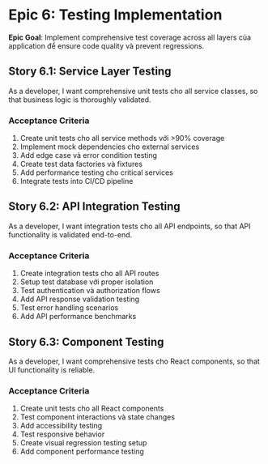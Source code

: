 # Epic 6: Testing Implementation

**Epic Goal**: Implement comprehensive test coverage across all layers của application để ensure code quality và prevent regressions.

## Story 6.1: Service Layer Testing

As a developer,
I want comprehensive unit tests cho all service classes,
so that business logic is thoroughly validated.

### Acceptance Criteria

1. Create unit tests cho all service methods với >90% coverage
2. Implement mock dependencies cho external services
3. Add edge case và error condition testing
4. Create test data factories và fixtures
5. Add performance testing cho critical services
6. Integrate tests into CI/CD pipeline

## Story 6.2: API Integration Testing

As a developer,
I want integration tests cho all API endpoints,
so that API functionality is validated end-to-end.

### Acceptance Criteria

1. Create integration tests cho all API routes
2. Setup test database với proper isolation
3. Test authentication và authorization flows
4. Add API response validation testing
5. Test error handling scenarios
6. Add API performance benchmarks

## Story 6.3: Component Testing

As a developer,
I want comprehensive tests cho React components,
so that UI functionality is reliable.

### Acceptance Criteria

1. Create unit tests cho all React components
2. Test component interactions và state changes
3. Add accessibility testing
4. Test responsive behavior
5. Create visual regression testing setup
6. Add component performance testing
